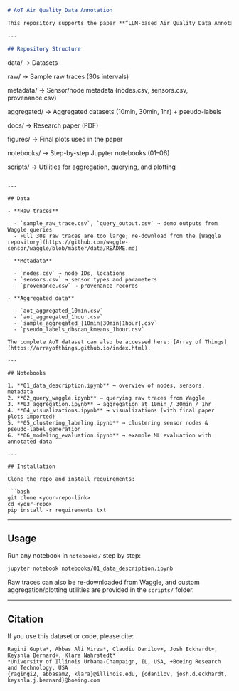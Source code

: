 ```markdown
# AoT Air Quality Data Annotation

This repository supports the paper **“LLM-based Air Quality Data Annotation using AoT Sensors”**, providing datasets, utilities, and example workflows.

---

## Repository Structure

```

data/         → Datasets

raw/          → Sample raw traces (30s intervals)

metadata/     → Sensor/node metadata (nodes.csv, sensors.csv, provenance.csv)

aggregated/   → Aggregated datasets (10min, 30min, 1hr) + pseudo-labels

docs/         → Research paper (PDF)

figures/      → Final plots used in the paper

notebooks/    → Step-by-step Jupyter notebooks (01–06)

scripts/      → Utilities for aggregation, querying, and plotting

````

---

## Data

- **Raw traces**

  - `sample_raw_trace.csv`, `query_output.csv` → demo outputs from Waggle queries  
  - Full 30s raw traces are too large; re-download from the [Waggle repository](https://github.com/waggle-sensor/waggle/blob/master/data/README.md)  

- **Metadata**

  - `nodes.csv` → node IDs, locations  
  - `sensors.csv` → sensor types and parameters  
  - `provenance.csv` → provenance records  

- **Aggregated data**

  - `aot_aggregated_10min.csv`  
  - `aot_aggregated_1hour.csv`  
  - `sample_aggregated_[10min|30min|1hour].csv`  
  - `pseudo_labels_dbscan_kmeans_1hour.csv`  

The complete AoT dataset can also be accessed here: [Array of Things](https://arrayofthings.github.io/index.html).

---

## Notebooks

1. **01_data_description.ipynb** → overview of nodes, sensors, metadata  
2. **02_query_waggle.ipynb** → querying raw traces from Waggle  
3. **03_aggregation.ipynb** → aggregation at 10min / 30min / 1hr  
4. **04_visualizations.ipynb** → visualizations (with final paper plots imported)  
5. **05_clustering_labeling.ipynb** → clustering sensor nodes & pseudo-label generation  
6. **06_modeling_evaluation.ipynb** → example ML evaluation with annotated data  

---

## Installation

Clone the repo and install requirements:

```bash
git clone <your-repo-link>
cd <your-repo>
pip install -r requirements.txt
````

---

## Usage

Run any notebook in `notebooks/` step by step:

```bash
jupyter notebook notebooks/01_data_description.ipynb
```

Raw traces can also be re-downloaded from Waggle, and custom aggregation/plotting utilities are provided in the `scripts/` folder.

---

## Citation

If you use this dataset or code, please cite:

```
Ragini Gupta*, Abbas Ali Mirza*, Claudiu Danilov+, Josh Eckhardt+, Keyshla Bernard+, Klara Nahrstedt*  
*University of Illinois Urbana-Champaign, IL, USA, +Boeing Research and Technology, USA  
{ragingi2, abbasam2, klara}@illinois.edu, {cdanilov, josh.d.eckhardt, keyshla.j.bernard}@boeing.com
```
